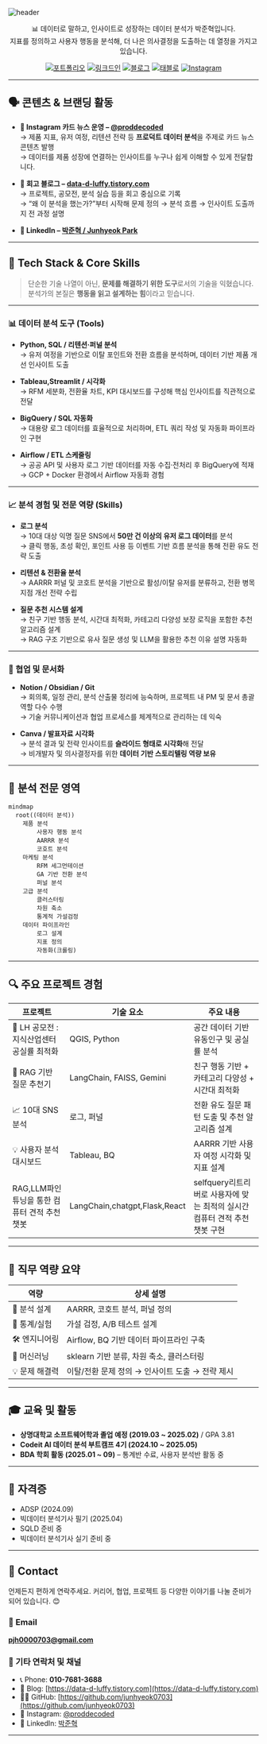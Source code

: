 ![header](https://capsule-render.vercel.app/api?type=wave&color=0:000000,100:1e3c72&height=200&section=header&text=jun0703's%20GitHub&fontColor=ffffff&fontSize=65&animation=fadeIn&fontAlignY=40&desc=Data%20Analyst%20%7C%20%20%7C%20Product%20Insight&descSize=20&descAlignY=60&descAlign=50)


<div align="center">

📊 데이터로 말하고, 인사이트로 성장하는 데이터 분석가 박준혁입니다.  
지표를 정의하고 사용자 행동을 분석해, 더 나은 의사결정을 도출하는 데 열정을 가지고 있습니다.

[![포트폴리오](https://img.shields.io/badge/포트폴리오-000000?style=for-the-badge&logo=notion&logoColor=white)]()
[![링크드인](https://img.shields.io/badge/링크드인-0A66C2?style=for-the-badge&logo=linkedin&logoColor=white)](https://www.linkedin.com/in/%EC%A4%80%ED%98%81-%EB%B0%95-576391241/)
[![블로그](https://img.shields.io/badge/Tech%20Blog-20C997?style=for-the-badge&logo=velog&logoColor=white)](https://data-d-luffy.tistory.com/)
[![태블로](https://img.shields.io/badge/Tableau-Portfolio-E97627?style=for-the-badge&logo=Tableau&logoColor=white)](https://public.tableau.com/app/profile/junhyeok.park8649/vizzes)
[![Instagram](https://img.shields.io/badge/Instagram-ProDdecoded-E4405F?style=for-the-badge&logo=instagram&logoColor=white)](https://www.instagram.com/proddecoded/)

</div>

---

## 🗣 콘텐츠 & 브랜딩 활동

- **📰 Instagram 카드 뉴스 운영 – [@proddecoded](https://www.instagram.com/proddecoded/)**  
  → 제품 지표, 유저 여정, 리텐션 전략 등 **프로덕트 데이터 분석**을 주제로 카드 뉴스 콘텐츠 발행  
  → 데이터를 제품 성장에 연결하는 인사이트를 누구나 쉽게 이해할 수 있게 전달합니다.

- **📘 회고 블로그 – [data-d-luffy.tistory.com](https://data-d-luffy.tistory.com/)**  
  → 프로젝트, 공모전, 분석 실습 등을 회고 중심으로 기록  
  → “왜 이 분석을 했는가?”부터 시작해 문제 정의 → 분석 흐름 → 인사이트 도출까지 전 과정 설명

- **💼 LinkedIn – [박준혁 / Junhyeok Park](https://www.linkedin.com/in/%EC%A4%80%ED%98%81-%EB%B0%95-576391241/)**  

---

## 🔧 Tech Stack & Core Skills

> 단순한 기술 나열이 아닌, **문제를 해결하기 위한 도구**로서의 기술을 익혔습니다.  
> 분석가의 본질은 **행동을 읽고 설계하는 힘**이라고 믿습니다.

---
### 📊 데이터 분석 도구 (Tools)

- **Python, SQL / 리텐션·퍼널 분석**  
  → 유저 여정을 기반으로 이탈 포인트와 전환 흐름을 분석하며, 데이터 기반 제품 개선 인사이트 도출

- **Tableau,Streamlit / 시각화**  
  → RFM 세분화, 전환율 차트, KPI 대시보드를 구성해 핵심 인사이트를 직관적으로 전달

- **BigQuery / SQL 자동화**  
  → 대용량 로그 데이터를 효율적으로 처리하며, ETL 쿼리 작성 및 자동화 파이프라인 구현

- **Airflow / ETL 스케줄링**  
  → 공공 API 및 사용자 로그 기반 데이터를 자동 수집·전처리 후 BigQuery에 적재  
  → GCP + Docker 환경에서 Airflow 자동화 경험

---

### 📈 분석 경험 및 전문 역량 (Skills)

- **로그 분석**  
  → 10대 대상 익명 질문 SNS에서 **50만 건 이상의 유저 로그 데이터**를 분석  
  → 클릭 행동, 초성 확인, 포인트 사용 등 이벤트 기반 흐름 분석을 통해 전환 유도 전략 도출

- **리텐션 & 전환율 분석**  
  → AARRR 퍼널 및 코호트 분석을 기반으로 활성/이탈 유저를 분류하고, 전환 병목 지점 개선 전략 수립

- **질문 추천 시스템 설계**  
  → 친구 기반 행동 분석, 시간대 최적화, 카테고리 다양성 보장 로직을 포함한 추천 알고리즘 설계  
  → RAG 구조 기반으로 유사 질문 생성 및 LLM을 활용한 추천 이유 설명 자동화

---

### 🤝 협업 및 문서화

- **Notion / Obsidian / Git**  
  → 회의록, 일정 관리, 분석 산출물 정리에 능숙하며, 프로젝트 내 PM 및 문서 총괄 역할 다수 수행  
  → 기술 커뮤니케이션과 협업 프로세스를 체계적으로 관리하는 데 익숙

- **Canva / 발표자료 시각화**  
  → 분석 결과 및 전략 인사이트를 **슬라이드 형태로 시각화**해 전달  
  → 비개발자 및 의사결정자를 위한 **데이터 기반 스토리텔링 역량 보유**
  
---

## 🧠 분석 전문 영역

```mermaid
mindmap
  root((데이터 분석))
    제품 분석
        사용자 행동 분석
        AARRR 분석
        코호트 분석
    마케팅 분석
        RFM 세그먼테이션
        GA 기반 전환 분석
        퍼널 분석
    고급 분석
        클러스터링
        차원 축소
        통계적 가설검정
    데이터 파이프라인
        로그 설계
        지표 정의
        자동화(크롤링)
```

---

## 🔍 주요 프로젝트 경험

| 프로젝트 | 기술 요소 | 주요 내용 |
|----------|-----------|-----------|
| 🎯 LH 공모전 : 지식산업센터 공실률 최적화  | QGIS, Python | 공간 데이터 기반 유동인구 및 공실률 분석 |
| 🧠 RAG 기반 질문 추천기 | LangChain, FAISS, Gemini | 친구 행동 기반 + 카테고리 다양성 + 시간대 최적화 |
| 📈 10대 SNS 분석 | 로그, 퍼널 | 전환 유도 질문 패턴 도출 및 추천 알고리즘 설계 |
| 💡 사용자 분석 대시보드 | Tableau, BQ | AARRR 기반 사용자 여정 시각화 및 지표 설계 |
| RAG,LLM파인튜닝을 통한 컴퓨터 견적 추천 챗봇 | LangChain,chatgpt,Flask,React | selfquery리트리버로 사용자에 맞는 최적의 실시간 컴퓨터 견적 추천 챗봇 구현 |

---

## 🧠 직무 역량 요약

| 역량 | 상세 설명 |
|------|-----------|
| 📌 분석 설계 | AARRR, 코호트 분석, 퍼널 정의 |
| 🔬 통계/실험 | 가설 검정, A/B 테스트 설계 |
| 🛠 엔지니어링 | Airflow, BQ 기반 데이터 파이프라인 구축 |
| 🧠 머신러닝 | sklearn 기반 분류, 차원 축소, 클러스터링 |
| 💡 문제 해결력 | 이탈/전환 문제 정의 → 인사이트 도출 → 전략 제시 |

---

## 🎓 교육 및 활동

- **상명대학교 소프트웨어학과 졸업 예정 (2019.03 ~ 2025.02)** / GPA 3.81  
- **Codeit AI 데이터 분석 부트캠프 4기 (2024.10 ~ 2025.05)**  
- **BDA 학회 활동 (2025.01 ~ 09)** – 통계반 수료, 사용자 분석반 활동 중

---

## 📜 자격증

- ADSP (2024.09)
- 빅데이터 분석기사 필기 (2025.04)
- SQLD 준비 중
- 빅데이터 분석기사 실기 준비 중

---

## 📨 Contact

언제든지 편하게 연락주세요. 커리어, 협업, 프로젝트 등 다양한 이야기를 나눌 준비가 되어 있습니다. 😊

### 📧 Email  
**pjh0000703@gmail.com**

### 📱 기타 연락처 및 채널

- 📞 Phone: **010-7681-3688**
- 📝 Blog: [https://data-d-luffy.tistory.com](https://data-d-luffy.tistory.com)
- 🧑‍💻 GitHub: [https://github.com/junhyeok0703](https://github.com/junhyeok0703)
- 📸 Instagram: [@proddecoded](https://www.instagram.com/proddecoded/)
- 💼 LinkedIn: [박준혁](https://www.linkedin.com/in/%EC%A4%80%ED%98%81-%EB%B0%95-576391241/)

---



